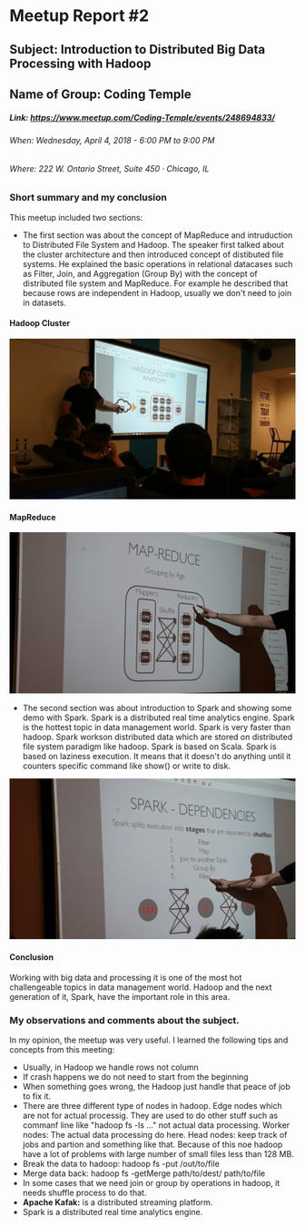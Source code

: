 # Meetup Report #2



## Subject: **Introduction to Distributed Big Data Processing with Hadoop**


## Name of Group: **Coding Temple**


##### Link: https://www.meetup.com/Coding-Temple/events/248694833/
###### When: Wednesday, April 4, 2018 - 6:00 PM to 9:00 PM
###### Where: 222 W. Ontario Street, Suite 450 · Chicago, IL




### Short summary and my conclusion

This meetup included two sections: 
* The first section was about the concept of MapReduce and intruduction to Distributed File System and Hadoop. The speaker first talked about the cluster architecture 
and then introduced concept of distibuted file systems. He explained the basic operations in relational datacases such as Filter, Join, and Aggregation (Group By) with the concept of distributed file system and MapReduce.
For example he described that because rows are independent in Hadoop, usually we don't need to join in datasets.

#### Hadoop Cluster
![HadoopCluster](images/1.JPG "Hadoop Cluster")

#### MapReduce
![MapReduce](images/9.jpg "MapReduce")


* The second section was about introduction to Spark and showing some demo with Spark. Spark is a distributed real time analytics engine. Spark is the hottest topic in data management world.
Spark is very faster than hadoop. Spark workson distributed data which are stored on distributed file system paradigm like hadoop. Spark is based on Scala. 
Spark is based on laziness execution. It means that it doesn't do anything until it counters specific command like show() or write to disk. 


![Spark](images/8.jpg "Spark")

#### Conclusion
Working with big data and processing it is one of the most hot challengeable topics in data management world. Hadoop and the next generation of it, Spark, have the important role in this area.
 



 
 ### My observations and comments about the subject.
 
 In my opinion, the meetup was very useful. I learned the following tips and concepts from this meeting:
 
 * Usually, in Hadoop we handle rows not column
 * If crash happens we do not need to start from the beginning
 * When something goes wrong, the Hadoop just handle that peace of job to fix it.
 * There are three different type of nodes in hadoop. Edge nodes which are not for actual processig. They are used to do other stuff such as commanf line like "hadoop fs -ls ..." not actual data processing. Worker nodes: The actual data processing do here. Head nodes: keep track of jobs and partion and something like that. Because of this noe hadoop have a lot of problems with large number of small files less than 128 MB.
 * Break the data to hadoop: hadoop fs -put /out/to/file
 * Merge data back: hadoop fs -getMerge path/to/dest/ path/to/file
 * In some cases that we need join or group by operations in hadoop, it needs shuffle process to do that.
 * **Apache Kafak:** is a distributed streaming platform.
 * Spark is a distributed real time analytics engine.
 